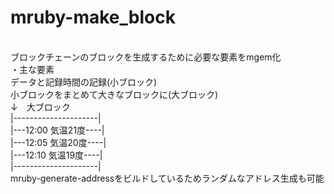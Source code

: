 # mruby-make_block
<br>ブロックチェーンのブロックを生成するために必要な要素をmgem化</br>
・主な要素  
データと記録時間の記録(小ブロック)  
小ブロックをまとめて大きなブロックに(大ブロック)  
↓　大ブロック  
|---------------------|  
|---12:00 気温21度----|  
|---12:05 気温20度----|  
|---12:10 気温19度----|  
|---------------------|  
mruby-generate-addressをビルドしているためランダムなアドレス生成も可能  
